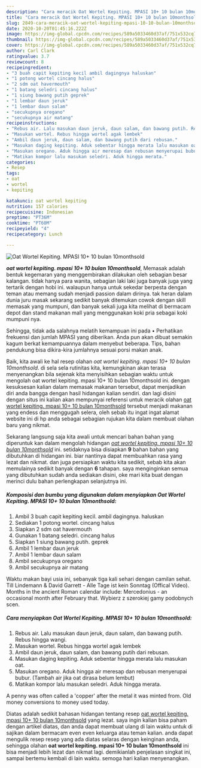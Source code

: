 ```yaml
---
description: "Cara meracik Oat Wortel Kepiting. MPASI 10+ 10 bulan 10monthsold Lezat"
title: "Cara meracik Oat Wortel Kepiting. MPASI 10+ 10 bulan 10monthsold Lezat"
slug: 2849-cara-meracik-oat-wortel-kepiting-mpasi-10-10-bulan-10monthsold-lezat
date: 2020-10-20T01:45:16.222Z
image: https://img-global.cpcdn.com/recipes/589a5033460d37af/751x532cq70/oat-wortel-kepiting-mpasi-10-10-bulan-10monthsold-foto-resep-utama.jpg
thumbnail: https://img-global.cpcdn.com/recipes/589a5033460d37af/751x532cq70/oat-wortel-kepiting-mpasi-10-10-bulan-10monthsold-foto-resep-utama.jpg
cover: https://img-global.cpcdn.com/recipes/589a5033460d37af/751x532cq70/oat-wortel-kepiting-mpasi-10-10-bulan-10monthsold-foto-resep-utama.jpg
author: Carl Clark
ratingvalue: 3.7
reviewcount: 8
recipeingredient:
- "3 buah capit kepiting kecil ambil dagingnya haluskan"
- "1 potong wortel cincang halus"
- "2 sdm oat havermouth"
- "1 batang seledri cincang halus"
- "1 siung bawang putih geprek"
- "1 lembar daun jeruk"
- "1 lembar daun salam"
- "secukupnya oregano"
- "secukupnya air matang"
recipeinstructions:
- "Rebus air. Lalu masukan daun jeruk, daun salam, dan bawang putih. Rebus hingga wangi."
- "Masukan wortel. Rebus hingga wortel agak lembek"
- "Ambil daun jeruk, daun salam, dan bawang putih dari rebusan."
- "Masukan daging kepiting. Aduk sebentar hingga merata lalu masukan oat."
- "Masukan oregano. Aduk hingga air meresap dan rebusan menyerupai bubur. (Tambah air jika oat dirasa belum lembut)"
- "Matikan kompor lalu masukan seledri. Aduk hingga merata."
categories:
- Resep
tags:
- oat
- wortel
- kepiting

katakunci: oat wortel kepiting 
nutrition: 157 calories
recipecuisine: Indonesian
preptime: "PT36M"
cooktime: "PT60M"
recipeyield: "4"
recipecategory: Lunch

---
```



![Oat Wortel Kepiting. MPASI 10+ 10 bulan 10monthsold](https://img-global.cpcdn.com/recipes/589a5033460d37af/751x532cq70/oat-wortel-kepiting-mpasi-10-10-bulan-10monthsold-foto-resep-utama.jpg)

<b><i>oat wortel kepiting. mpasi 10+ 10 bulan 10monthsold</i></b>, Memasak adalah bentuk kegemaran yang menggembirakan dilakukan oleh sebagian besar kalangan. tidak hanya para wanita, sebagian laki laki juga banyak juga yang tertarik dengan hobi ini. walaupun hanya untuk sekedar berpesta dengan teman atau memang sudah menjadi passion dalam dirinya. tak heran dalam dunia juru masak sekarang sedikit banyak ditemukan cowok dengan skill memasak yang mumpuni, dan banyak sekali juga kita melihat di bermacam depot dan stand makanan mall yang menggunakan koki pria sebagai koki mumpuni nya.

Sehingga, tidak ada salahnya melatih kemampuan ini pada • Perhatikan frekuensi dan jumlah MPASI yang diberikan. Anda pun akan dibuat semakin kagum berkat kemampuannya dalam menyebut beberapa. Tips, bahan pendukung bisa dikira-kira jumlahnya sesuai porsi makan anak.

Baik, kita awali ke hal resep olahan <i>oat wortel kepiting. mpasi 10+ 10 bulan 10monthsold</i>. di sela sela rutinitas kita, kemungkinan akan terasa menyenangkan bila sejenak kita menyisihkan sebagian waktu untuk mengolah oat wortel kepiting. mpasi 10+ 10 bulan 10monthsold ini. dengan kesuksesan kalian dalam memasak makanan tersebut, dapat menjadikan diri anda bangga dengan hasil hidangan kalian sendiri. dan lagi disini dengan situs ini kalian akan mempunyai referensi untuk meracik olahan <u>oat wortel kepiting. mpasi 10+ 10 bulan 10monthsold</u> tersebut menjadi makanan yang endess dan menggugah selera, oleh sebab itu ingat ingat alamat website ini di hp anda sebagai sebagian rujukan kita dalam membuat olahan baru yang nikmat.


Sekarang langsung saja kita awali untuk mencari bahan bahan yang diperuntuk kan dalam mengolah hidangan <u><i>oat wortel kepiting. mpasi 10+ 10 bulan 10monthsold</i></u> ini. setidaknya bisa disiapkan <b>9</b> bahan bahan yang dibutuhkan di hidangan ini. biar nantinya dapat membuahkan rasa yang lezat dan nikmat. dan juga persiapkan waktu kita sedikit, sebab kita akan memulainya sedikit banyak dengan <b>6</b> tahapan. saya menginginkan semua yang dibutuhkan sudah anda sediakan disini, oke mari kita buat dengan merinci dulu bahan perlengkapan selanjutnya ini.

<!--inarticleads1-->

##### Komposisi dan bumbu yang digunakan dalam menyiapkan Oat Wortel Kepiting. MPASI 10+ 10 bulan 10monthsold:

1. Ambil 3 buah capit kepiting kecil. ambil dagingnya. haluskan
1. Sediakan 1 potong wortel. cincang halus
1. Siapkan 2 sdm oat havermouth
1. Gunakan 1 batang seledri. cincang halus
1. Siapkan 1 siung bawang putih. geprek
1. Ambil 1 lembar daun jeruk
1. Ambil 1 lembar daun salam
1. Ambil secukupnya oregano
1. Ambil secukupnya air matang


Waktu makan bayi usia ini, sebanyak tiga kali sehari dengan camilan sehat. Till Lindemann &amp; David Garrett - Alle Tage ist kein Sonntag (Offical Video). Months in the ancient Roman calendar include: Mercedonius - an occasional month after February that. Wybierz z szerokiej gamy podobnych scen. 

<!--inarticleads2-->

##### Cara menyiapkan Oat Wortel Kepiting. MPASI 10+ 10 bulan 10monthsold:

1. Rebus air. Lalu masukan daun jeruk, daun salam, dan bawang putih. Rebus hingga wangi.
1. Masukan wortel. Rebus hingga wortel agak lembek
1. Ambil daun jeruk, daun salam, dan bawang putih dari rebusan.
1. Masukan daging kepiting. Aduk sebentar hingga merata lalu masukan oat.
1. Masukan oregano. Aduk hingga air meresap dan rebusan menyerupai bubur. (Tambah air jika oat dirasa belum lembut)
1. Matikan kompor lalu masukan seledri. Aduk hingga merata.


A penny was often called a &#39;copper&#39; after the metal it was minted from. Old money conversions to money used today. 

Diatas adalah sedikit bahasan hidangan tentang resep <u>oat wortel kepiting. mpasi 10+ 10 bulan 10monthsold</u> yang lezat. saya ingin kalian bisa paham dengan artikel diatas, dan anda dapat membuat ulang di lain waktu untuk di sajikan dalam bermacam even even keluarga atau teman kalian. anda dapat mengulik resep resep yang ada diatas selaras dengan keinginan anda, sehingga olahan <b>oat wortel kepiting. mpasi 10+ 10 bulan 10monthsold</b> ini bisa menjadi lebih lezat dan nikmat lagi. demikianlah penjelasan singkat ini, sampai bertemu kembali di lain waktu. semoga hari kalian menyenangkan.
